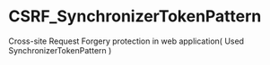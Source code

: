 # CSRF_SynchronizerTokenPattern
Cross-site Request Forgery protection in web application( Used SynchronizerTokenPattern )
